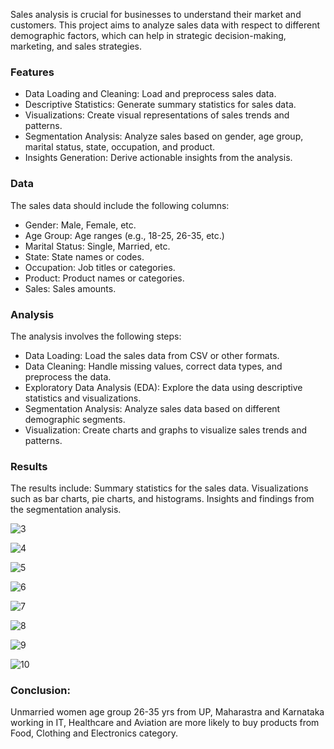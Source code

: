 Sales analysis is crucial for businesses to understand their market and customers. This project aims to analyze sales data with respect to different demographic factors, which can help in strategic decision-making, marketing, and sales strategies.

### Features ###
- Data Loading and Cleaning: Load and preprocess sales data.
- Descriptive Statistics: Generate summary statistics for sales data.
- Visualizations: Create visual representations of sales trends and patterns.
- Segmentation Analysis: Analyze sales based on gender, age group, marital status, state, occupation, and product.
- Insights Generation: Derive actionable insights from the analysis.

### Data ###
The sales data should include the following columns:
- Gender: Male, Female, etc.
- Age Group: Age ranges (e.g., 18-25, 26-35, etc.)
- Marital Status: Single, Married, etc.
- State: State names or codes.
- Occupation: Job titles or categories.
- Product: Product names or categories.
- Sales: Sales amounts.

### Analysis ###
The analysis involves the following steps:
- Data Loading: Load the sales data from CSV or other formats.
- Data Cleaning: Handle missing values, correct data types, and preprocess the data.
- Exploratory Data Analysis (EDA): Explore the data using descriptive statistics and visualizations.
- Segmentation Analysis: Analyze sales data based on different demographic segments.
- Visualization: Create charts and graphs to visualize sales trends and patterns.

### Results ###
The results include:
Summary statistics for the sales data.
Visualizations such as bar charts, pie charts, and histograms.
Insights and findings from the segmentation analysis.

![3](https://github.com/robayet002/From-Raw-Data-to-Sales-Insights-A-Comprehensive-Python-Analysis/assets/111728894/632a98d6-400b-4395-8ddc-7b86d8525573)

![4](https://github.com/robayet002/From-Raw-Data-to-Sales-Insights-A-Comprehensive-Python-Analysis/assets/111728894/b0ccc1f0-a2ee-4575-8af6-54d4941e0589)

![5](https://github.com/robayet002/From-Raw-Data-to-Sales-Insights-A-Comprehensive-Python-Analysis/assets/111728894/ae48eb97-c601-4007-bc0d-ca0d0825baec)

![6](https://github.com/robayet002/From-Raw-Data-to-Sales-Insights-A-Comprehensive-Python-Analysis/assets/111728894/50ff72a0-5533-40af-bb02-6048b3713503)

![7](https://github.com/robayet002/From-Raw-Data-to-Sales-Insights-A-Comprehensive-Python-Analysis/assets/111728894/a2d6892b-d660-44c5-8f14-2930585707ed)

![8](https://github.com/robayet002/From-Raw-Data-to-Sales-Insights-A-Comprehensive-Python-Analysis/assets/111728894/c6def3f4-51d5-4d59-bdba-2435c50fccf3)

![9](https://github.com/robayet002/From-Raw-Data-to-Sales-Insights-A-Comprehensive-Python-Analysis/assets/111728894/535d5b45-4168-4c7f-87b8-f8a65820ff8b)

![10](https://github.com/robayet002/From-Raw-Data-to-Sales-Insights-A-Comprehensive-Python-Analysis/assets/111728894/57c968c4-3abd-45f4-ad87-02164d02ff10)

### Conclusion: ###
Unmarried women age group 26-35 yrs from UP, Maharastra and Karnataka working in IT, Healthcare and Aviation are more likely to buy products from Food, Clothing and Electronics category.
